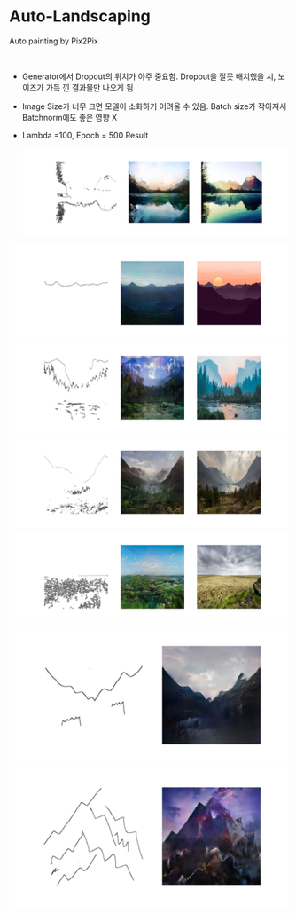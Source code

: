 # Auto-Landscaping

Auto painting by Pix2Pix

<br/>

* Generator에서 Dropout의 위치가 아주 중요함. Dropout을 잘못 배치했을 시, 노이즈가 가득 낀 결과물만 나오게 됨

* Image Size가 너무 크면 모델이 소화하기 어려울 수 있음. Batch size가 작아져서 Batchnorm에도 좋은 영향 X



* Lambda =100, Epoch = 500 Result

  

  <img src="images/0.jpg" />

<img src="images/7.jpg" />

<img src="images/15.jpg" />

<img src="images/16.jpg" />

<img src="images/21.jpg" />

<img src="images/test5.jpg" />

<img src="images/test6.jpg" />

